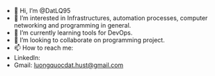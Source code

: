- 👋 Hi, I’m @DatLQ95
- 👀 I’m interested in Infrastructures, automation processes, computer networking and programming in general.
- 🌱 I’m currently learning tools for DevOps.
- 💞️ I’m looking to collaborate on programming project.
- 📫 How to reach me: 
-   LinkedIn:
-   Gmail: luongquocdat.hust@gmail.com

<!---
DatLQ95/DatLQ95 is a ✨ special ✨ repository because its `README.md` (this file) appears on your GitHub profile.
You can click the Preview link to take a look at your changes.
--->
